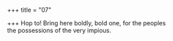 +++
title = "07"

+++
Hop to! Bring here boldly, bold one, for the peoples  
the possessions of the very impious.  